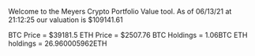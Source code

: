 Welcome to the Meyers Crypto Portfolio Value tool. 
As of 06/13/21 at 21:12:25 our valuation is $109141.61 

BTC Price = $39181.5
 ETH Price = $2507.76
BTC Holdings = 1.06BTC
 ETH holdings = 26.960005962ETH 
